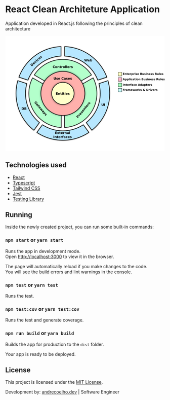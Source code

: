 # React Clean Architeture Application

Application developed in React.js following the principles of clean architecture

<img src="./assets/clean-architecture.png" alt="Clean Architecture" />

## Technologies used

- [React](https://pt-br.reactjs.org/)
- [Typescript](https://www.typescriptlang.org/)
- [Tailwind CSS](https://tailwindcss.com/)
- [Jest](https://jestjs.io/)
- [Testing Library](https://testing-library.com/docs/react-testing-library/intro)

## Running

Inside the newly created project, you can run some built-in commands:

### `npm start` or `yarn start`

Runs the app in development mode.<br>
Open [http://localhost:3000](http://localhost:3000) to view it in the browser.

The page will automatically reload if you make changes to the code.<br>
You will see the build errors and lint warnings in the console.

### `npm test` or `yarn test`

Runs the test.<br>

### `npm test:cov` or `yarn test:cov`

Runs the test and generate coverage.<br>

### `npm run build` or `yarn build`

Builds the app for production to the `dist` folder.<br>

Your app is ready to be deployed.

## License

This project is licensed under the [MIT License](https://opensource.org/licenses/MIT).

Development by: [andrecoelho.dev](https://andrecoelho.dev) | Software Engineer
